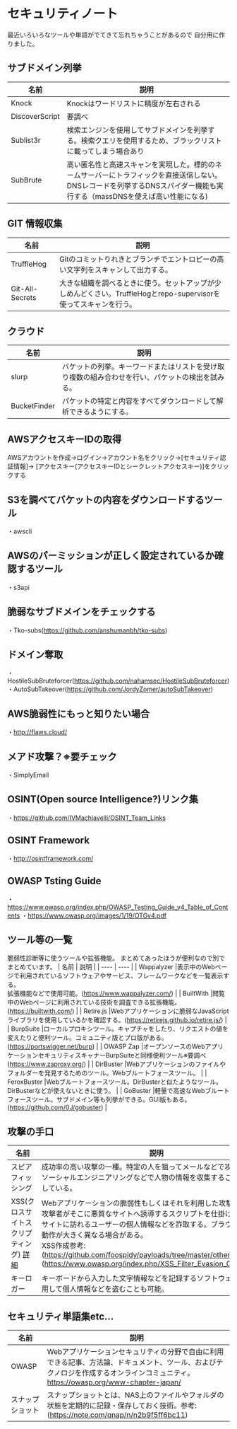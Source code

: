 # セキュリティノート
最近いろいろなツールや単語がでてきて忘れちゃうことがあるので
自分用に作りました。

## サブドメイン列挙
|  名前  |  説明  |
|  ----  |  ----  |
|  Knock  |Knockはワードリストに精度が左右される  |
|  DiscoverScript  |要調べ  |
|  Sublist3r  |検索エンジンを使用してサブドメインを列挙する。検索クエリを使用するため、ブラックリストに載ってしまう場合あり  |
|  SubBrute  |高い匿名性と高速スキャンを実現した。標的のネームサーバーにトラフィックを直接送信しない。<br>DNSレコードを列挙するDNSスパイダー機能も実行する（massDNSを使えば高い性能になる)  |

## GIT 情報収集
|  名前  |  説明  |
|  ----  |  ----  |
|  TruffleHog  |Gitのコミットりれきとブランチでエントロピーの高い文字列をスキャンして出力する。  |
|  Git-All-Secrets  |大きな組織を調べるときに使う。セットアップが少しめんどくさい。TruffleHogとrepo-supervisorを使ってスキャンを行う。  |

## クラウド
|  名前  |  説明  |
|  ----  | ----  |
|  slurp  | バケットの列挙。キーワードまたはリストを受け取り複数の組み合わせを行い、パケットの検出を試みる。  |
|  BucketFinder  |パケットの特定と内容をすべてダウンロードして解析できるようにする。  |

## AWSアクセスキーIDの取得
  AWSアカウントを作成→ログイン→アカウント名をクリック→[セキュリティ認証情報]→
  [アクセスキー(アクセスキーIDとシークレットアクセスキー)]をクリックする

## S3を調べてバケットの内容をダウンロードするツール
・awscli

## AWSのパーミッションが正しく設定されているか確認するツール
・s3api

## 脆弱なサブドメインをチェックする
・Tko-subs(https://github.com/anshumanbh/tko-subs)

## ドメイン奪取
・HostileSubBruteforcer(https://github.com/nahamsec/HostileSubBruteforcer)<br>
・AutoSubTakeover(https://github.com/JordyZomer/autoSubTakeover)

## AWS脆弱性にもっと知りたい場合
・http://flaws.cloud/

## メアド攻撃？※要チェック
・SimplyEmail

## OSINT(Open source Intelligence?)リンク集
・https://github.com/IVMachiavelli/OSINT_Team_Links

## OSINT Framework
・http://osintframework.com/

## OWASP Tsting Guide
・https://www.owasp.org/index.php/OWASP_Testing_Guide_v4_Table_of_Contents
・https://www.owasp.org/images/1/19/OTGv4.pdf

## ツール等の一覧
脆弱性診断等に使うツールや拡張機能。
まとめてあったほうが便利なので別でまとめています。
|  名前  |  説明  |
|  ----  |  ----  |
|  Wappalyzer  |表示中のWebページで利用されているソフトウェアやサービス、フレームワークなどを一覧表示する。<br>拡張機能などで使用可能。(https://www.wappalyzer.com/)  |
|  BuiltWith  |閲覧中のWebページに利用されている技術を調査できる拡張機能。(https://builtwith.com/)  |
|  Retire.js  |Webアプリケーションに脆弱なJavaScriptライブラリを使用しているかを確認する。(https://retirejs.github.io/retire.js/)  |
|  BurpSuite  |ローカルプロキシツール。キャプチャをしたり、リクエストの値を変えたりと便利ツール。コミュニティ版とプロ版がある。<br>(https://portswigger.net/burp)  |
|  OWASP Zap  |オープンソースのWebアプリケーションセキュリティスキャナーBurpSuiteと同様便利ツール※要調べ(https://www.zaproxy.org/)  |
|  DirBuster  |Webアプリケーションのファイルやフォルダーを発見するためのツール。Webブルートフォースツール。  |
|  FeroxBuster  |Webブルートフォースツール。DirBusterと似たようなツール。DirBusterなどが使えないときに使う。  |
|  GoBuster  |軽量で高速なWebブルートフォースツール。サブドメイン等も列挙ができる。GUI版もある。(https://github.com/0J/gobuster)  |


 

## 攻撃の手口
|  名前  |  説明  |
|  ----  |  ----  |
|  スピアフィッシング  |成功率の高い攻撃の一種。特定の人を狙ってメールなどで攻撃をする。<br>ソーシャルエンジニアリングなどで人物の情報を収集することを中心としている。  |
|  XSS(クロスサイトスクリプティング) [詳細](/XSS.md)  |Webアプリケーションの脆弱性もしくはそれを利用した攻撃。<br>攻撃者がそこに悪質なサイトへ誘導するスクリプトを仕掛けることで、サイトに訪れるユーザーの個人情報などを詐取する。ブラウザによって動作が大きく異なる場合がある。<br>XSS作成参考:(https://github.com/foospidy/payloads/tree/master/other/xss)<br>(https://www.owasp.org/index.php/XSS_Filter_Evasion_Cheat_Sheet)  |
|  キーロガー  |キーボードから入力した文字情報などを記録するソフトウェアだが、悪用して個人情報などを盗むことも可能。  |


## セキュリティ単語集etc...

|  名前  |  説明  |
|  ----  |  ----  |
| OWASP  |Webアプリケーションセキュリティの分野で自由に利用できる記事、方法論、ドキュメント、ツール、およびテクノロジを作成するオンラインコミュニティ。<br>https://owasp.org/www-chapter-japan/  |
|  スナップショット  |スナップショットとは、NAS上のファイルやフォルダの状態を定期的に記録・保存しておく技術。参考:(https://note.com/qnap/n/n2b9f5ff6bc11)  |




